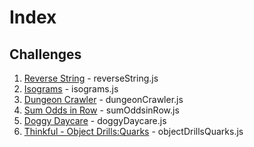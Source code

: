 # Index

## Challenges

1. [Reverse String](https://www.codewars.com/kata/5259b20d6021e9e14c0010d4/train/javascript) - reverseString.js
2. [Isograms](https://www.codewars.com/kata/54ba84be607a92aa900000f1/train/javascript) - isograms.js
3. [Dungeon Crawler](https://www.codewars.com/kata/55f74a7433feba03680000c5/train/javascript) - dungeonCrawler.js
4. [Sum Odds in Row](https://www.codewars.com/kata/55fd2d567d94ac3bc9000064/train/javascript) - sumOddsinRow.js
5. [Doggy Daycare](https://www.codewars.com/kata/56951add53eccacf44000030/train/javascript) - doggyDaycare.js
6. [Thinkful - Object Drills:Quarks](https://www.codewars.com/kata/5882b052bdeafec15e0000e6/train/javascript) - objectDrillsQuarks.js
